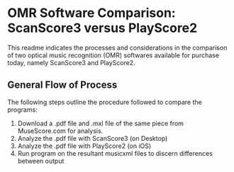 # OMR Software Comparison: ScanScore3 versus PlayScore2

This readme indicates the processes and considerations in the comparison of two
optical music recognition (OMR) softwares available for purchase today, namely
ScanScore3 and PlayScore2.

## General Flow of Process

The following steps outline the procedure followed to compare the programs:

1. Download a .pdf file and .mxl file of the same piece from MuseScore.com for analysis.
2. Analyze the .pdf file with ScanScore3 (on Desktop)
3. Analyze the .pdf file with PlayScore2 (on iOS)
4. Run program on the resultant musicxml files to discern differences between output
